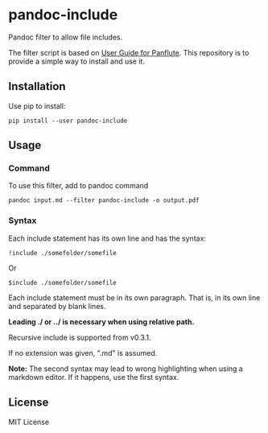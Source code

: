 # pandoc-include

Pandoc filter to allow file includes.

The filter script is based on
[User Guide for Panflute](http://scorreia.com/software/panflute/guide.html#using-the-included-batteries).
This repository is to provide a simple way to install and use it.


## Installation

Use pip to install:

```
pip install --user pandoc-include
```


## Usage

### Command

To use this filter, add to pandoc command

```
pandoc input.md --filter pandoc-include -o output.pdf
```

### Syntax

Each include statement has its own line and has the syntax:

```
!include ./somefolder/somefile
```

Or

```
$include ./somefolder/somefile
```

Each include statement must be in its own paragraph. That is, in its own line
and separated by blank lines.

**Leading ./ or ../ is necessary when using relative path.**

Recursive include is supported from v0.3.1.

If no extension was given, ".md" is assumed.

**Note:**
The second syntax may lead to wrong highlighting when using a markdown editor.
If it happens, use the first syntax.

## License

MIT License

